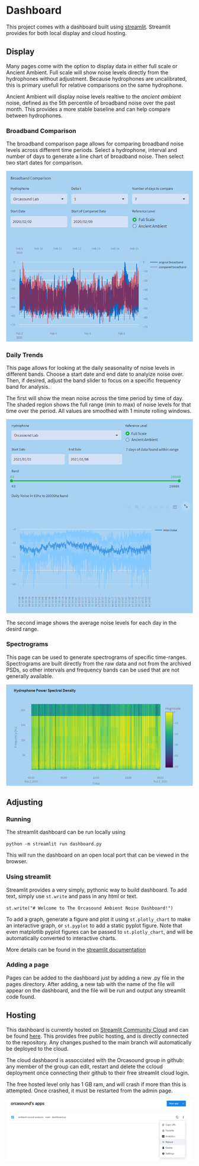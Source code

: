 # Dashboard

This project comes with a dashboard built using [streamlit](www.streamlit.io). Streamlit provides for both local
display and cloud hosting.

## Display

Many pages come with the option to display data in either full scale or Ancient Ambient. Full scale will show noise levels directly from the hydrophones without adjustment. Because hydrophones are uncalibrated, this is primary usefull for relative comparisons on the same hydrophone.

Ancient Ambient will display noise levels realtive to the _ancient ambient_ noise, defined as the 5th percentile of broadband noise over the past month. This provides a more stable baseline and can help compare between hydrophones.

### Broadband Comparison

The broadband comparison page allows for comparing broadband noise levels across different time periods. Select a hydrophone, interval and number of days to generate a line chart of broadband noise. Then select two start dates for comparison.

![image](doc_images/Broadband_Comparison.png)

### Daily Trends

This page allows for looking at the daily seasonality of noise levels in different bands. Choose a start date and end date to analyize noise over. Then, if desired, adjust the band slider to focus on a specific frequency band for analysis.

The first will show the mean noise across the time period by time of day. The shaded region shows the full range (min to max) of noise levels for that time over the period. All values are smoothed with 1 minute rolling windows.

![image](doc_images/Daily_Noise.png)

The second image shows the average noise levels for each day in the desird range.

### Spectrograms

This page can be used to generate spectrograms of specific time-ranges. Spectrograms are built directly from the raw data and not from the archived PSDs, so other intervals and frequency bands can be used that are not generally available.

![image](doc_images/Spectrograms.png)

## Adjusting

### Running

The streamlit dashboard can be run locally using

`python -m streamlit run dashboard.py`

This will run the dashboard on an open local port that can be viewed in the browser.

### Using streamlit

Streamlit provides a very simply, pythonic way to build dashboard. To add text, simply use `st.write` and pass in any html or text.

`st.write("# Welcome to The Orcasound Ambient Noise Dashboard!")`

To add a graph, generate a figure and plot it using `st.plotly_chart` to make an interactive graph, or `st.pyplot` to add a static pyplot figure. Note that even matplotlib pyplot figures can be passed to `st.plotly_chart`, and will be automatically converted to interactive charts.

More details can be found in the [streamlit documentation](https://docs.streamlit.io/library/get-started)

### Adding a page

Pages can be added to the dashboard just by adding a new .py file in the pages directory. After adding, a new tab with the name of the file will appear on the dashboard, and the file will be run and output any streamlit code found.

## Hosting

This dashboard is currently hosted on [Streamlit Community Cloud](https://streamlit.io/cloud) and can be found [here](https://orcasound-ambient-sound-analysis-dashboard-boh8ls.streamlit.app/). This provides free public hosting, and is directly connected to the repository. Any changes pushed to the main branch will automatically be deployed to the cloud.

The cloud dashbaord is assocciated with the Orcasound group in github: any member of the group can edit, restart and delete the ccloud deployment once connecting their github to their free streamlit cloud login.

The free hosted level only has 1 GB ram, and will crash if more than this is attempted. Once crashed, it must be restarted from the admin page.

![image](doc_images/Streamlit_Cloud.png)
